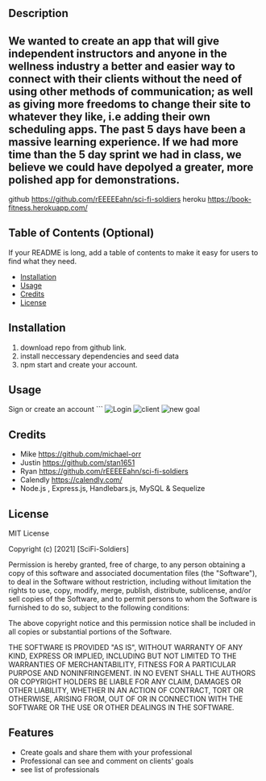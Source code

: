 # <Book-Fitness>
## Description
We wanted to create an app that will give independent instructors and anyone in the wellness industry a better and easier way to connect with their clients without the need of using other methods of communication; as well as giving more freedoms to change their site to whatever they like, i.e adding their own scheduling apps. The past 5 days have been a massive learning experience. If we had more time than the 5 day sprint we had in class, we believe we could have depolyed a greater, more polished app for demonstrations.
- 
github https://github.com/rEEEEEahn/sci-fi-soldiers
heroku https://book-fitness.herokuapp.com/
## Table of Contents (Optional)
If your README is long, add a table of contents to make it easy for users to find what they need.
- [Installation](#installation)
- [Usage](#usage)
- [Credits](#credits)
- [License](#license)
## Installation
1. download repo from github link.
2. install neccessary dependencies and seed data
3. npm start and create your account.

## Usage
   Sign or create an account
    ```
    ![Login](public/images/login.png)
    ![client](public/images/client.png)
    ![new goal](public/images/newgoal.png)
   
    
## Credits
- Mike https://github.com/michael-orr
- Justin https://github.com/stan1651
- Ryan https://github.com/rEEEEEahn/sci-fi-soldiers
- Calendly https://calendly.com/
- Node.js , Express.js, Handlebars.js, MySQL & Sequelize

## License
MIT License

Copyright (c) [2021] [SciFi-Soldiers]

Permission is hereby granted, free of charge, to any person obtaining a copy
of this software and associated documentation files (the "Software"), to deal
in the Software without restriction, including without limitation the rights
to use, copy, modify, merge, publish, distribute, sublicense, and/or sell
copies of the Software, and to permit persons to whom the Software is
furnished to do so, subject to the following conditions:

The above copyright notice and this permission notice shall be included in all
copies or substantial portions of the Software.

THE SOFTWARE IS PROVIDED "AS IS", WITHOUT WARRANTY OF ANY KIND, EXPRESS OR
IMPLIED, INCLUDING BUT NOT LIMITED TO THE WARRANTIES OF MERCHANTABILITY,
FITNESS FOR A PARTICULAR PURPOSE AND NONINFRINGEMENT. IN NO EVENT SHALL THE
AUTHORS OR COPYRIGHT HOLDERS BE LIABLE FOR ANY CLAIM, DAMAGES OR OTHER
LIABILITY, WHETHER IN AN ACTION OF CONTRACT, TORT OR OTHERWISE, ARISING FROM,
OUT OF OR IN CONNECTION WITH THE SOFTWARE OR THE USE OR OTHER DEALINGS IN THE
SOFTWARE.

## Features
- Create goals and share them with your professional
- Professional can see and comment on clients' goals
- see list of professionals



